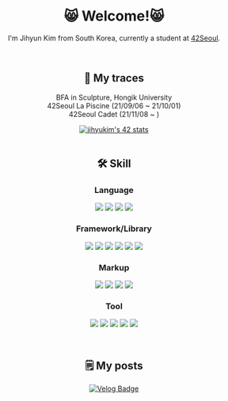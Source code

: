 <div align="center">

<!-- ![header](https://capsule-render.vercel.app/api?type=waving&color=0:FFDA41,100:FFCD00&height=215&section=header&text=tamagoyaki&fontSize=90&fontColor=ffffff&animation=fadeIn&fontAlignY=35&descAlignY=55&descAlign=62)
	 -->
<!--[Hits](https://hits.seeyoufarm.com/api/count/incr/badge.svg?url=https%3A%2F%2Fgithub.com%2Ftamagoyakii&count_bg=%2372C4F1&title_bg=%23181717&icon=github.svg&icon_color=%23E7E7E7&title=hits&edge_flat=true)-->

# 😸 Welcome!😸
I'm Jihyun Kim from South Korea, currently a student at <a href="https://42seoul.kr/seoul42/main/view">42Seoul</a>.

</br>

## 🐾 My traces
BFA in Sculpture, Hongik University</br>
42Seoul La Piscine (21/09/06 ~ 21/10/01)</br>
42Seoul Cadet (21/11/08 ~ )
<div>
	<a href="https://github.com/JaeSeoKim/badge42">
		<img src="https://badge42.vercel.app/api/v2/cl2homogo003109mkmr1rier6/stats?cursusId=21&coalitionId=86" alt="jihyukim's 42 stats" />
	</a>
</div>

</br>

## 🛠️ Skill
### Language
<p>
	<img src="https://img.shields.io/badge/C-A8B9CC?style=for-the-badge&logo=C&logoColor=white&textColor=white"/>
	<img src="https://img.shields.io/badge/C++-00599C?style=for-the-badge&logo=cplusplus&logoColor=white&textColor=white"/>
 	<img src="https://img.shields.io/badge/JavaScript-F7DF1E?style=for-the-badge&logo=JavaScript&logoColor=white"/>
	<img src="https://img.shields.io/badge/Typescript-3D63B4?style=for-the-badge&logo=typescript&logoColor=white">
</p>

### Framework/Library
<p>
	<img src="https://img.shields.io/badge/React-000000?style=for-the-badge&logo=React&logoColor=#61DAFB"/>
        <img src="https://img.shields.io/badge/Next.js-000000?style=for-the-badge&logo=Next.js&logoColor=white"/>
	<img src="https://img.shields.io/badge/React Query-FF4154?style=for-the-badge&logo=reactquery&logoColor=black"/>
 	<img src="https://img.shields.io/badge/Recoil-3578E5?style=for-the-badge&logo=recoil&logoColor=white"/>
        <img src="https://img.shields.io/badge/node.js-339933?style=for-the-badge&logo=Node.js&logoColor=white">
	<img src="https://img.shields.io/badge/socket.io-010101?style=for-the-badge&logo=socket.io&logoColor=white">
</p>

### Markup
<p>
	<img src="https://img.shields.io/badge/HTML5-E34F26?style=for-the-badge&logo=HTML5&logoColor=white"/>
        <img src="https://img.shields.io/badge/CSS3-1572B6?style=for-the-badge&logo=CSS3&logoColor=white"/>
        <img src="https://img.shields.io/badge/Sass-CC6699?style=for-the-badge&logo=Sass&logoColor=white"/>
        <img src="https://img.shields.io/badge/styled components-DB7093?style=for-the-badge&logo=styledcomponents&logoColor=white"></br>
</p>

### Tool

<p>
        <img src="https://img.shields.io/badge/Figma-F24E1E?style=for-the-badge&logo=Figma&logoColor=white&textColor=white"/>
	<img src="https://img.shields.io/badge/Visual Studio Code-007ACC?style=for-the-badge&logo=visualstudiocode&logoColor=white"/>
	<img src="https://img.shields.io/badge/Notion-000000?style=for-the-badge&logo=notion&logoColor=white"/>
	<img src="https://img.shields.io/badge/Postman-FF6C37?style=for-the-badge&logo=postman&logoColor=white"/>
        <img src="https://img.shields.io/badge/Amazon AWS-232F3E?style=for-the-badge&logo=AmazonAWS&logoColor=DF9545"/>
</p>

<!-- ## Projects
|Name|Stars|Forks|Issues|Pull-requests|
|:---:|:---:|:---:|:---:|:---:|
|<a href="https://github.com/blind-42/42byte">42byte</a>|<img alt="GitHub Repo stars" src="https://img.shields.io/github/stars/blind-42/42byte?style=for-the-badge">|||||| -->

</br>

## 🗒️ My posts
<!-- [![Gmail Badge](https://img.shields.io/badge/Gmail-d14836?style=for-the-badge&logo=Gmail&logoColor=white&link=mailto:rlawlgus2588@gmail.com)](mailto:rlawlgus2588@gmail.com) -->
[![Velog Badge](https://img.shields.io/badge/Velog-20C997?style=for-the-badge&logo=velog&logoColor=white&link=https://velog.io/@tamagoyakii)](https://velog.io/@tamagoyakii)
<!--[![Instagram Badge](https://img.shields.io/badge/Instagram-000000?style=flat&logo=Instagram&logoColor=E4405F&link=https://www.instagram.com/__tamagoyaki)](https://www.instagram.com/__tamagoyaki)-->

</div>

